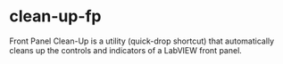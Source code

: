 # clean-up-fp
Front Panel Clean-Up is a utility (quick-drop shortcut) that automatically cleans up the controls and indicators of a LabVIEW front panel.
